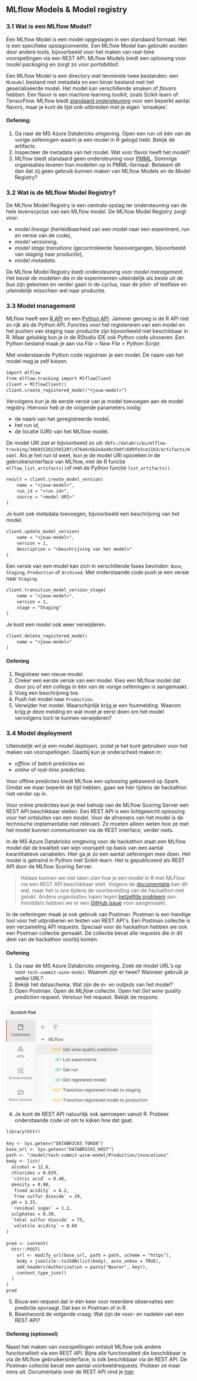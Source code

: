 ## MLflow Models & Model registry

### 3.1 Wat is een MLflow Model?
Een MLflow Model is een model opgeslagen in een standaard formaat. Het is een specifieke opslagconventie. Een MLflow Model kan gebruikt worden door andere tools, bijvoorbeeld voor het maken van real-time voorspellingen via een REST API. MLflow Models biedt een oplossing voor _model packaging_ en zorgt zo voor _portabiliteit_.

Een MLflow Model is een directory met tenminste twee bestanden: een `MLmodel` bestand met metadata en een binair bestand met het geserialiseerde model. Het model kan verschillende smaken of _flavors_ hebben. Een flavor is een machine learning toolkit, zoals Scikit-learn of TensorFlow. MLflow biedt [standaard ondersteuning](https://www.mlflow.org/docs/latest/models.html#built-in-model-flavors) voor een beperkt aantal flavors, maar je kunt de lijst ook uitbreiden met je eigen 'smaakjes'.

#### Oefening:
1. Ga naar de MS Azure Databricks omgeving. Open een run uit één van de vorige oefeningen waarin je een model in R gelogd hebt. Bekijk de artifacts.
2. Inspecteer de metadata van het model. Wat voor flavor heeft het model?
4. MLflow biedt standaard geen ondersteuning voor [PMML](https://en.wikipedia.org/wiki/Predictive_Model_Markup_Language). Sommige organisaties leveren hun modellen op in PMML-formaat. Betekent dit dan dat zij geen gebruik kunnen maken van MLflow Models en de Model Registry?

### 3.2 Wat is de MLflow Model Registry?

De MLflow Model Registry is een centrale opslag ter ondersteuning van de hele levenscyclus van een MLflow model. De MLflow Model Registry zorgt voor:
* _model lineage_ (herleidbaarheid van een model naar een experiment, run en versie van de code), 
* _model versioning_, 
* _model stage transitions_ (gecontroleerde faseovergangen, bijvoorbeeld van _staging_ naar _productie_),
* _model metadata_.    

De MLflow Model Registry biedt ondersteuning voor _model management_. Het bevat de modellen die in de experimenten uiteindelijk als beste uit de bus zijn gekomen en verder gaan in de cyclus, naar de pilot- of testfase en uiteindelijk misschien wel naar productie.

### 3.3 Model management

MLflow heeft een [R API](https://www.mlflow.org/docs/latest/R-api.html) en een [Python API](https://www.mlflow.org/docs/latest/python_api/index.html). Jammer genoeg is de R API niet zo rijk als de Python API. Functies voor het registereren van een model en het pushen van staging naar productie zijn bijvoorbeeld niet beschikbaar in R. Maar gelukkig kun je in de RStudio IDE ook Python code uitvoeren. Een Python bestand maak je aan via _File_ > _New File_ > _Python Script_.

Met onderstaande Python code registreer je een model. De naam van het model mag je zelf kiezen.

```
import mlflow
from mlflow.tracking import MlflowClient
client = MlflowClient()
client.create_registered_model("<jouw-model>")
```

Vervolgens kun je de eerste versie van je model toevoegen aan de model registry. Hiervoor heb je de volgende parameters nodig:
* de naam van het geregistreerde model,
* het run id,
* de locatie (URI) van het MLflow model.

De model URI ziet er bijvoorbeeld zo uit: `dbfs:/databricks/mlflow-tracking/3869152022501207/d764dc6b2e4a4bc5b8fc609fe3ce11b3/artifacts/model`.
Als je het run id weet, kun je de model URI opzoeken in de gebruikersinterface van MLflow, met de R functie `mlflow_list_artifacts()`of met de Python functie `list_artifacts()`.

```
result = client.create_model_version(
    name = "<jouw-model>",
    run_id = "<run id>",
    source = "<model URI>"
)
```

Je kunt ook metadata toevoegen, bijvoorbeeld een beschrijving van het model.

```
client.update_model_version(
    name = "<jouw-model>",
    version = 1,
    description = "<beschrijving van het model>"
)
```

Een versie van een model kan zich in verschillende fases bevinden: `None`, `Staging`, `Production` of `Archived`. Met onderstaande code push je een versie naar `Staging`.

```
client.transition_model_version_stage(
    name = "<jouw-model>",
    version = 1,
    stage = "Staging"
)
```

Je kunt een model ook weer verwijderen.

```
client.delete_registered_model(
    name = "<jouw-model>"
)
```

#### Oefening
1. Registreer een nieuw model.
2. Creëer een eerste versie van een model. Kies een MLflow model dat door jou of een collega in één van de vorige oefeningen is aangemaakt.
3. Voeg een beschrijving toe.
4. Push het model naar `Production`. 
5. Verwijder het model. Waarschijnlijk krijg je een foutmelding. Waarom krijg je deze melding en wat moet je eerst doen om het model vervolgens toch te kunnen verwijderen?

### 3.4 Model deployment

Uiteindelijk wil je een model _deployen_, zodat je het kunt gebruiken voor het maken van voorspellingen. Daarbij kun je onderscheid maken in: 
* _offline_ of _batch_ predicties en
* _online_ of _real-time_ predicties. 

Voor offline predicties biedt MLflow een oplossing gebaseerd op Spark. Omdat we maar beperkt de tijd hebben, gaan we hier tijdens de hackathon niet verder op in.

Voor online predicties kun je met behulp van de MLflow Scoring Server een REST API beschikbaar stellen. Een REST API is een lichtgewicht oplossing voor het ontsluiten van een model. Voor de afnemers van het model is de technische implementatie niet relevant. Ze moeten alleen weten hoe ze met het model kunnen communiceren via de REST interface, verder niets.

In de MS Azure Databricks omgeving voor de hackathon staat een MLflow model dat de kwaliteit van wijn voorspelt op basis van een aantal kwantitatieve variabelen. Hier ga je zo een aantal oefeningen mee doen. Het model is getraind in Python met Scikit-learn. Het is gepubliceerd als REST API door de MLflow Scoring Server. 

> Helaas kunnen we niet laten zien hoe je een model in R met MLFlow via een REST API beschikbaar stelt. Volgens de [documentatie](https://www.mlflow.org/docs/latest/tutorials-and-examples/tutorial.html#conda-example) kan dit wel, maar het is ons tijdens de voorbereiding van de hackathon niet gelukt.
> Andere organisaties lopen tegen [hetzelfde probleem](https://forums.databricks.com/questions/55512/support-for-serving-r-models-through-model-registr.html?childToView=64907) aan. Inmiddels hebben we er een [GitHub issue](https://github.com/mlflow/mlflow/issues/4529) voor aangemaakt.

In de oefeningen maak je ook gebruik van Postman. Postman is een handige tool voor het uitproberen en testen van REST API's. Een Postman collectie is een verzameling API requests. Speciaal voor de hackathon hebben we ook een Postman collectie gemaakt. De collectie bevat alle requests die in dit deel van de hackathon voorbij komen.

#### Oefening
1. Ga naar de MS Azure Databricks omgeving. Zoek de model URL's op voor `tech-summit-wine-model`. Waarom zijn er twee? Wanneer gebruik je welke URL?
2. Bekijk het dataschema. Wat zijn de in- en outputs van het model? 
3. Open Postman. Open de _MLflow_ collectie. Open het _Get wine quality prediction_ request. Verstuur het request. Bekijk de respons.

![MLflow Projects](../images/img08.png)

4. Je kunt de REST API natuurlijk ook aanroepen vanuit R. Probeer onderstaande code uit om te kijken hoe dat gaat.

```
library(httr)

key <- Sys.getenv("DATABRICKS_TOKEN")
base_url <- Sys.getenv("DATABRICKS_HOST")
path <- "/model/tech-summit-wine-model/Production/invocations"
body <- list(
  alcohol = 12.8, 
  chlorides = 0.029, 
  `citric acid` = 0.48, 
  density = 0.98, 
  `fixed acidity` = 6.2, 
  `free sulfur dioxide` = 29, 
  pH = 3.33, 
  `residual sugar` = 1.2, 
  sulphates = 0.39, 
  `total sulfur dioxide` = 75, 
  `volatile acidity` = 0.66
)

pred <- content(
  httr::POST(
    url <- modify_url(base_url, path = path, scheme = "https"),
    body = jsonlite::toJSON(list(body), auto_unbox = TRUE), 
    add_headers(Authorization = paste("Bearer", key)), 
    content_type_json()
  )
)
pred
```
5. Bouw een request dat in één keer voor meerdere observaties een predictie opvraagt. Dat kan in Postman of in R. 
6. Beantwoord de volgende vraag: Wat zijn de voor- en nadelen van een REST API?

#### Oefening (optioneel)
Naast het maken van voorspellingen ontsluit MLflow ook andere functionaliteit via een REST API. Bijna alle functionaliteit die beschikbaar is via de MLflow gebruikersinterface, is &oacute;&oacute;k beschikbaar via de REST API. De Postman collectie bevat een aantal voorbeeldrequests. Probeer ze maar eens uit. Documentatie over de REST API vind je [hier](https://mlflow.org/docs/latest/rest-api.html).
